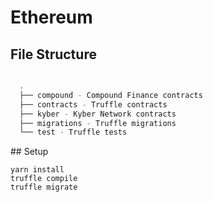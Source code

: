 # Ethereum

## File Structure

```bash

  .
  ├── compound - Compound Finance contracts
  ├── contracts - Truffle contracts
  ├── kyber - Kyber Network contracts
  ├── migrations - Truffle migrations
  └── test - Truffle tests

```


## Setup
```
yarn install
truffle compile
truffle migrate
```
